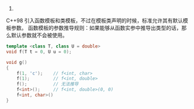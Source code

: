 1.
C++98 引入函数模板和类模板，不过在模板类声明的时候，标准允许其有默认模板参数。
函数模板的参数推导规则：如果能够从函数实参中推导出类型的话，那么默认参数就不会被使用。
```c++
template <class T, class U = double>
void f(T t = 0, U u = 0);

void g()
{
    f(1, 'c');    // f<int, char>
    f(1);         // f<int, double>
    f();          // 无法推导
    f<int>();     // f<int, double>(0, 0)
    f<int, char>()
}
```
